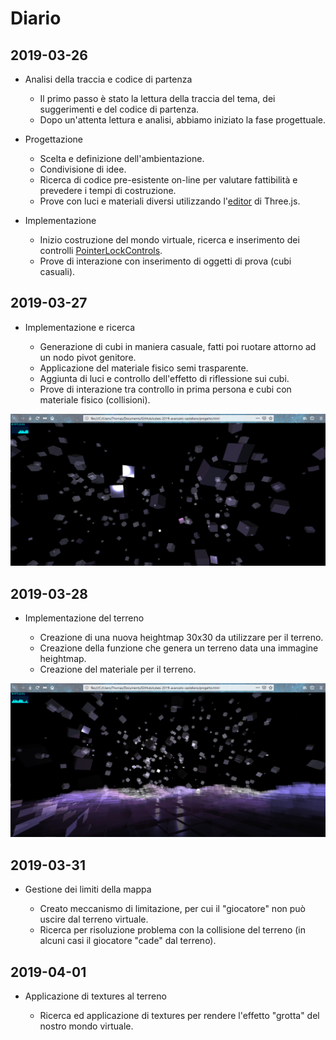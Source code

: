 # Diario

## 2019-03-26

- Analisi della traccia e codice di partenza

	- Il primo passo è stato la lettura della traccia del tema, dei suggerimenti e del codice di partenza.
	- Dopo un'attenta lettura e analisi, abbiamo iniziato la fase progettuale.

- Progettazione

	- Scelta e definizione dell'ambientazione.
	- Condivisione di idee.
	- Ricerca di codice pre-esistente on-line per valutare fattibilità e prevedere i tempi di costruzione.
	- Prove con luci e materiali diversi utilizzando l'[editor](https://threejs.org/editor/) di Three.js.

- Implementazione

	- Inizio costruzione del mondo virtuale, ricerca e inserimento dei controlli [PointerLockControls](https://threejs.org/examples/?q=controls#misc_controls_pointerlock).
	- Prove di interazione con inserimento di oggetti di prova (cubi casuali).

## 2019-03-27

- Implementazione e ricerca

	- Generazione di cubi in maniera casuale, fatti poi ruotare attorno ad un nodo pivot genitore.
	- Applicazione del materiale fisico semi trasparente.
	- Aggiunta di luci e controllo dell'effetto di riflessione sui cubi.
	- Prove di interazione tra controllo in prima persona e cubi con materiale fisico (collisioni).

![cubi](screenshots/1.png)

## 2019-03-28

- Implementazione del terreno

	- Creazione di una nuova heightmap 30x30 da utilizzare per il terreno.
	- Creazione della funzione che genera un terreno data una immagine heightmap.
	- Creazione del materiale per il terreno.

![terreno](screenshots/2.png)

## 2019-03-31

- Gestione dei limiti della mappa

	- Creato meccanismo di limitazione, per cui il "giocatore" non può uscire dal terreno virtuale.
	- Ricerca per risoluzione problema con la collisione del terreno (in alcuni casi il giocatore "cade" dal terreno).

## 2019-04-01

- Applicazione di textures al terreno

	- Ricerca ed applicazione di textures per rendere l'effetto "grotta" del nostro mondo virtuale.
